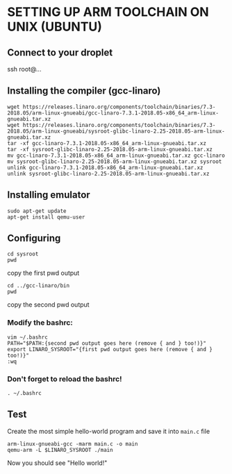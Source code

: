 # SETTING UP ARM TOOLCHAIN ON UNIX (UBUNTU)

## Connect to your droplet
ssh root@...

## Installing the compiler (gcc-linaro)
```
wget https://releases.linaro.org/components/toolchain/binaries/7.3-2018.05/arm-linux-gnueabi/gcc-linaro-7.3.1-2018.05-x86_64_arm-linux-gnueabi.tar.xz
wget https://releases.linaro.org/components/toolchain/binaries/7.3-2018.05/arm-linux-gnueabi/sysroot-glibc-linaro-2.25-2018.05-arm-linux-gnueabi.tar.xz
tar -xf gcc-linaro-7.3.1-2018.05-x86_64_arm-linux-gnueabi.tar.xz
tar -xf sysroot-glibc-linaro-2.25-2018.05-arm-linux-gnueabi.tar.xz
mv gcc-linaro-7.3.1-2018.05-x86_64_arm-linux-gnueabi.tar.xz gcc-linaro
mv sysroot-glibc-linaro-2.25-2018.05-arm-linux-gnueabi.tar.xz sysroot
unlink gcc-linaro-7.3.1-2018.05-x86_64_arm-linux-gnueabi.tar.xz
unlink sysroot-glibc-linaro-2.25-2018.05-arm-linux-gnueabi.tar.xz
```

## Installing emulator
```
sudo apt-get update
apt-get install qemu-user
```

## Configuring
```
cd sysroot
pwd
```
copy the first pwd output
```
cd ../gcc-linaro/bin
pwd
```
copy the second pwd output

### Modify the bashrc:
```
vim ~/.bashrc
PATH="$PATH:{second pwd output goes here (remove { and } too!)}"
export LINARO_SYSROOT="{first pwd output goes here (remove { and } too!)}"
:wq
```

### Don't forget to reload the bashrc!
`. ~/.bashrc`

## Test
Create the most simple hello-world program and save it into `main.c` file
```
arm-linux-gnueabi-gcc -marm main.c -o main
qemu-arm -L $LINARO_SYSROOT ./main
```
Now you should see "Hello world!"
